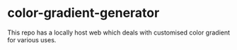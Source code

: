 # color-gradient-generator
This repo has a locally host web which deals with customised color gradient for various uses.
